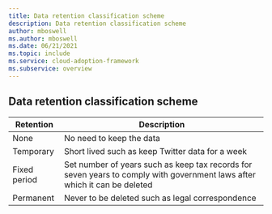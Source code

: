 ```yaml
---
title: Data retention classification scheme
description: Data retention classification scheme
author: mboswell
ms.author: mboswell
ms.date: 06/21/2021
ms.topic: include
ms.service: cloud-adoption-framework
ms.subservice: overview
---
```


## Data retention classification scheme

|Retention |   Description|
|----|---|
|None    |No need to keep the data
|Temporary  |  Short lived such as keep Twitter data for a week
|Fixed period   |Set number of years such as keep tax records for seven years to comply with government laws after which it can be deleted
|Permanent   | Never to be deleted such as legal correspondence
